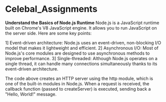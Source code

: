 # Celebal_Assignments

**Understand the Basics of Node.js Runtime**
Node.js is a JavaScript runtime built on Chrome's V8 JavaScript engine. It allows you to run JavaScript on the server side. Here are some key points:

1] Event-driven architecture: Node.js uses an event-driven, non-blocking I/O model that makes it lightweight and efficient.
2] Asynchronous I/O: Most of Node.js's core modules are designed to use asynchronous methods to improve performance.
3] Single-threaded: Although Node.js operates on a single thread, it can handle many connections simultaneously thanks to its event-driven architecture.

The code above creates an HTTP server using the http module, which is one of the built-in modules in Node.js. When a request is received, the callback function (passed to createServer) is executed, sending back a "Hello, World!" message.
